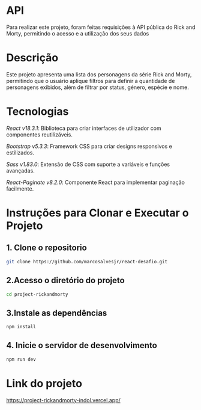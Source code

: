 # API
Para realizar este projeto, foram feitas requisições à API pública do Rick and Morty, permitindo o acesso e a utilização dos seus dados

# Descrição
Este projeto apresenta uma lista dos personagens da série Rick and Morty, permitindo que o usuário aplique filtros para definir a quantidade de personagens exibidos, além de filtrar por status, género, espécie e nome.

# Tecnologias

*React _v18.3.1_*: Biblioteca para criar interfaces de utilizador com componentes reutilizáveis.

*Bootstrap _v5.3.3_*: Framework CSS para criar designs responsivos e estilizados.

*Sass _v1.83.0_*: Extensão de CSS com suporte a variáveis e funções avançadas.

*React-Paginate _v8.2.0_*: Componente React para implementar paginação facilmente.

# Instruções para Clonar e Executar o Projeto

## 1. Clone o repositorio

``` bash
git clone https://github.com/marcosalvesjr/react-desafio.git
```

## 2.Acesso o diretório do projeto
``` bash
cd project-rickandmorty
```
## 3.Instale as dependências
``` bash
npm install
```

## 4. Inicie o servidor de desenvolvimento
``` bash
npm run dev
```
# Link do projeto
https://project-rickandmorty-indol.vercel.app/

